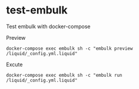 # test-embulk
Test embulk with docker-compose

Preview

```
docker-compose exec embulk sh -c "embulk preview /liquid/_config.yml.liquid"
```

Excute

```
docker-compose exec embulk sh -c "embulk run /liquid/_config.yml.liquid"
```
